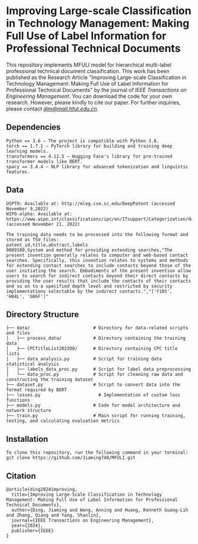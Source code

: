 # Improving Large-scale Classification in Technology Management: Making Full Use of Label Information for Professional Technical Documents
This repository implements MFULI model for hierarchical multi-label professional technical document classification. This work has been published as the Research Article "Improving Large-scale Classification in Technology Management: Making Full Use of Label Information for Professional Technical Documents" by the journal of *IEEE Transactions on Engineering Management*. You can download the code for your own research. However, please kindly to cite our paper. For further inquiries, please contact *djm@mail.hfut.edu.cn*.

## Dependencies
```
Python == 3.6 – The project is compatible with Python 3.6.
torch == 1.7.1 – PyTorch library for building and training deep learning models.
transformers == 4.12.5 – Hugging Face's library for pre-trained transformer models like BERT.
spacy == 3.4.4 – NLP library for advanced tokenization and linguistic features.
```
## Data
```
USPTO: Available at: http://mleg.cse.sc.edu/DeepPatent (accessed November 9,2022)
WIPO-alpha: Available at: https://www.wipo.int/classifications/ipc/en/ITsupport/Categorization/dataset (accessed November 21, 2022)

The training data needs to be processed into the following format and stored as TSV files:
patent_id,title,abstract,labels
9009180,System and method for providing extending searches,"The present invention generally relates to computer and web-based contact searches. Specifically, this invention relates to systems and methods for extending contact searches to include contacts beyond those of the user initiating the search. Embodiments of the present invention allow users to search for indirect contacts beyond their direct contacts by providing the user results that include the contacts of their contacts and so on to a specified depth level and restricted by security implementations selectable by the indirect contacts.","['Y10S', 'H04L', 'G06F']"
```

## Directory Structure
```
├── data/                        # Directory for data-related scripts and files
│   ├── process_data/            # Directory containing the training data
│   ├── CPCTitleList202208/      # Directory containing CPC title lists
│   ├── data_analysis.py         # Script for training data statistical analysis
│   ├── labels_data_proc.py      # Script for label data preprocessing
│   └── data_proc.py             # Script for cleaning raw data and constructing the training dataset
├── dataset.py                   # Script to convert data into the format required by BERT
├── losses.py                      # Implementation of custom loss functions
├── models.py                    # Code for model architecture and network structure
├── train.py                     # Main script for running training, testing, and calculating evaluation metrics
```

## Installation
```
To clone this repository, run the following command in your terminal:
git clone https://github.com/Jiaming740/MFULI.git
```

## Citation
```
@article{ding2024improving,
  title={Improving Large-Scale Classification in Technology Management: Making Full Use of Label Information for Professional Technical Documents},
  author={Ding, Jiaming and Wang, Anning and Huang, Kenneth Guang-Lih and Zhang, Qiang and Yang, Shanlin},
  journal={IEEE Transactions on Engineering Management},
  year={2024},
  publisher={IEEE}
}
```

